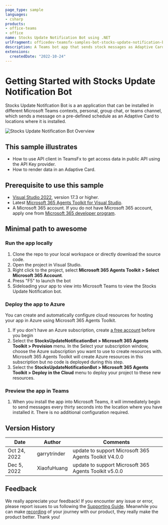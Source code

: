 ```yaml
---
page_type: sample
languages:
- csharp
products:
- office-teams
- office
name: Stocks Update Notification Bot using .NET
urlFragment: officedev-teamsfx-samples-bot-stocks-update-notification-bot-dotnet
description: A Teams bot app that sends stock messages as Adaptive Cards
extensions:
  createdDate: "2022-10-24"
---
```

# Getting Started with Stocks Update Notification Bot

Stocks Update Notifcation Bot is a an application that can be installed in different Microsoft Teams contexts, personal, group chat, or teams channel, which sends a message on a pre-defined schedule as an Adaptive Card to locations where it is installed.

![Stocks Update Notification Bot Overview](images/app.png)

## This sample illustrates
- How to use API client in TeamsFx to get access data in public API using the API Key provider.
- How to render data in an Adaptive Card.

## Prerequisite to use this sample
- [Visual Studio 2022](https://visualstudio.microsoft.com/), version 17.3 or higher.
- Latest [Microsoft 365 Agents Toolkit for Visual Studio](https://docs.microsoft.com/en-us/microsoftteams/platform/toolkit/teams-toolkit-overview-visual-studio).
- A Microsoft 365 account. If you do not have Microsoft 365 account, apply one from [Microsoft 365 developer program](https://developer.microsoft.com/en-us/microsoft-365/dev-program).


## Minimal path to awesome
### Run the app locally
1. Clone the repo to your local workspace or directly download the source code.
1. Open the project in Visual Studio.
1. Right click to the project, select **Microsoft 365 Agents Toolkit > Select Microsoft 365 Account**.
1. Press "F5" to launch the bot 
1. Sideloading your app to view into Microsoft Teams to view the Stocks Update Notification bot.

### Deploy the app to Azure
You can create and automatically configure cloud resources for hosting your app in Azure using Microsoft 365 Agents Toolkit.
1. If you don't have an Azure subscription, create [a free account](https://azure.microsoft.com/en-us/free/) before you begin
1. Select the **StocksUpdateNotificationBot > Microsoft 365 Agents Toolkit > Provision** menu. In the Select your subscription window, choose the Azure subscription you want to use to create resources with. Microsoft 365 Agents Toolkit will create Azure resources in this subscription but no code is deployed during this step.
1. Select the **StocksUpdateNotificationBot > Microsoft 365 Agents Toolkit > Deploy in the Cloud** menu to deploy your project to these new resources.

### Preview the app in Teams
1. When you install the app into Microsoft Teams, it will immediately begin to send messages every thirty seconds into the location where you have installed it. There is no additional configuration required.

## Version History
| Date         | Author        | Comments                               |
| ------------ | ------------- | -------------------------------------- |
| Oct 24, 2022 | garrytrinder  | update to support Microsoft 365 Agents Toolkit V4.0.0 |
| Dec 5, 2022  | XiaofuHuang   | update to support Microsoft 365 Agents Toolkit v5.0.0 |

## Feedback
We really appreciate your feedback! If you encounter any issue or error, please report issues to us following the [Supporting Guide](https://github.com/OfficeDev/TeamsFx-Samples/blob/dev/SUPPORT.md). Meanwhile you can make [recording](https://aka.ms/teamsfx-record) of your journey with our product, they really make the product better. Thank you!